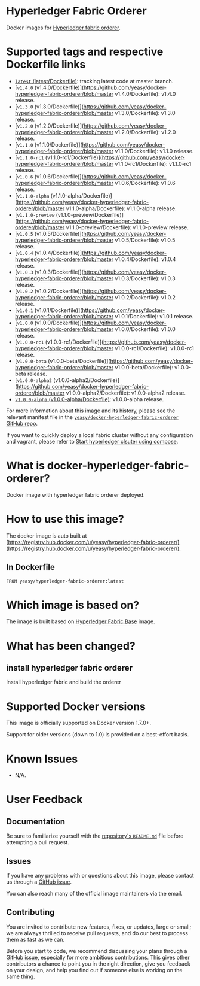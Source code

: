 Hyperledger Fabric Orderer
===
Docker images for [Hyperledger fabric orderer](https://github.com/hyperledger/fabric).

# Supported tags and respective Dockerfile links

* [`latest` (latest/Dockerfile)](https://github.com/yeasy/docker-hyperledger-fabric-orderer/blob/master/Dockerfile): tracking latest code at master branch.
* [`v1.4.0` (v1.4.0/Dockerfile)](https://github.com/yeasy/docker-hyperledger-fabric-orderer/blob/master v1.4.0/Dockerfile): v1.4.0 release.
* [`v1.3.0` (v1.3.0/Dockerfile)](https://github.com/yeasy/docker-hyperledger-fabric-orderer/blob/master v1.3.0/Dockerfile): v1.3.0 release.
* [`v1.2.0` (v1.2.0/Dockerfile)](https://github.com/yeasy/docker-hyperledger-fabric-orderer/blob/master v1.2.0/Dockerfile): v1.2.0 release.
* [`v1.1.0` (v1.1.0/Dockerfile)](https://github.com/yeasy/docker-hyperledger-fabric-orderer/blob/master v1.1.0/Dockerfile): v1.1.0 release.
* [`v1.1.0-rc1` (v1.1.0-rc1/Dockerfile)](https://github.com/yeasy/docker-hyperledger-fabric-orderer/blob/master v1.1.0-rc1/Dockerfile): v1.1.0-rc1 release.
* [`v1.0.6` (v1.0.6/Dockerfile)](https://github.com/yeasy/docker-hyperledger-fabric-orderer/blob/master v1.0.6/Dockerfile): v1.0.6 release.
* [`v1.1.0-alpha` (v1.1.0-alpha/Dockerfile)](https://github.com/yeasy/docker-hyperledger-fabric-orderer/blob/master v1.1.0-alpha/Dockerfile): v1.1.0-alpha release.
* [`v1.1.0-preview` (v1.1.0-preview/Dockerfile)](https://github.com/yeasy/docker-hyperledger-fabric-orderer/blob/master v1.1.0-preview/Dockerfile): v1.1.0-preview release.
* [`v1.0.5` (v1.0.5/Dockerfile)](https://github.com/yeasy/docker-hyperledger-fabric-orderer/blob/master v1.0.5/Dockerfile): v1.0.5 release.
* [`v1.0.4` (v1.0.4/Dockerfile)](https://github.com/yeasy/docker-hyperledger-fabric-orderer/blob/master v1.0.4/Dockerfile): v1.0.4 release.
* [`v1.0.3` (v1.0.3/Dockerfile)](https://github.com/yeasy/docker-hyperledger-fabric-orderer/blob/master v1.0.3/Dockerfile): v1.0.3 release.
* [`v1.0.2` (v1.0.2/Dockerfile)](https://github.com/yeasy/docker-hyperledger-fabric-orderer/blob/master v1.0.2/Dockerfile): v1.0.2 release.
* [`v1.0.1` (v1.0.1/Dockerfile)](https://github.com/yeasy/docker-hyperledger-fabric-orderer/blob/master v1.0.1/Dockerfile): v1.0.1 release.
* [`v1.0.0` (v1.0.0/Dockerfile)](https://github.com/yeasy/docker-hyperledger-fabric-orderer/blob/master v1.0.0/Dockerfile): v1.0.0 release.
* [`v1.0.0-rc1` (v1.0.0-rc1/Dockerfile)](https://github.com/yeasy/docker-hyperledger-fabric-orderer/blob/master v1.0.0-rc1/Dockerfile): v1.0.0-rc1 release.
* [`v1.0.0-beta` (v1.0.0-beta/Dockerfile)](https://github.com/yeasy/docker-hyperledger-fabric-orderer/blob/master v1.0.0-beta/Dockerfile): v1.0.0-beta release.
* [`v1.0.0-alpha2` (v1.0.0-alpha2/Dockerfile)](https://github.com/yeasy/docker-hyperledger-fabric-orderer/blob/master v1.0.0-alpha2/Dockerfile): v1.0.0-alpha2 release.
* [`v1.0.0-alpha` (v1.0.0-alpha/Dockerfile)](https://github.com/yeasy/docker-hyperledger-fabric-orderer/blob/master/v1.0.0-alpha/Dockerfile): v1.0.0-alpha release.

For more information about this image and its history, please see the relevant manifest file in the [`yeasy/docker-hyperledger-fabric-orderer` GitHub repo](https://github.com/yeasy/docker-hyperledger-fabric-orderer).

If you want to quickly deploy a local fabric cluster without any configuration and vagrant, please refer to [Start hyperledger clsuter using compose](https://github.com/yeasy/docker-compose-files#hyperledger_fabric).

# What is docker-hyperledger-fabric-orderer?
Docker image with hyperledger fabric orderer deployed. 

# How to use this image?
The docker image is auto built at [https://registry.hub.docker.com/u/yeasy/hyperledger-fabric-orderer/](https://registry.hub.docker.com/u/yeasy/hyperledger-fabric-orderer/).

## In Dockerfile
```sh
FROM yeasy/hyperledger-fabric-orderer:latest
```

# Which image is based on?
The image is built based on [Hyperledger Fabric Base](https://hub.docker.com/r/yeasy/hyperledger-fabric-base) image.

# What has been changed?
## install hyperledger fabric orderer
Install hyperledger fabric and build the orderer 

# Supported Docker versions
This image is officially supported on Docker version 1.7.0+.

Support for older versions (down to 1.0) is provided on a best-effort basis.

# Known Issues
* N/A.

# User Feedback
## Documentation
Be sure to familiarize yourself with the [repository's `README.md`](https://github.com/yeasy/docker-hyperledger-fabric-orderer/blob/master/README.md) file before attempting a pull request.

## Issues
If you have any problems with or questions about this image, please contact us through a [GitHub issue](https://github.com/yeasy/docker-hyperledger-fabric-orderer/issues).

You can also reach many of the official image maintainers via the email.

## Contributing

You are invited to contribute new features, fixes, or updates, large or small; we are always thrilled to receive pull requests, and do our best to process them as fast as we can.

Before you start to code, we recommend discussing your plans through a [GitHub issue](https://github.com/yeasy/docker-hyperledger-fabric-orderer/issues), especially for more ambitious contributions. This gives other contributors a chance to point you in the right direction, give you feedback on your design, and help you find out if someone else is working on the same thing.

